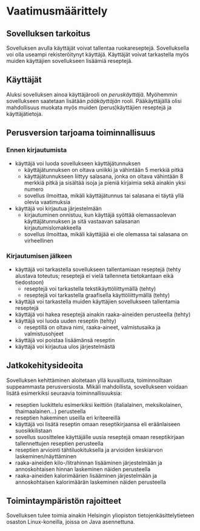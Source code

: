 # Vaatimusmäärittely

## Sovelluksen tarkoitus

Sovelluksen avulla käyttäjät voivat tallentaa ruokareseptejä. Sovelluksella voi olla useampi rekisteröitynyt käyttäjä. Käyttäjät voivat tarkastella myös muiden käyttäjien sovellukseen lisäämiä reseptejä.

## Käyttäjät

Aluksi sovelluksen ainoa käyttäjärooli on _peruskäyttäjä_. Myöhemmin sovellukseen saatetaan lisätään _pääkäyttäjän_ rooli. Pääkäyttäjällä olisi mahdollisuus muokata myös muiden (perus)käyttäjien reseptejä ja käyttäjätietoja.

## Perusversion tarjoama toiminnallisuus

### Ennen kirjautumista

- käyttäjä voi luoda sovellukseen käyttäjätunnuksen
  - käyttäjätunnuksen on oltava uniikki ja vähintään 5 merkkiä pitkä
  - käyttäjätunnukseen liittyy salasana, jonka on oltava vähintään 8 merkkiä pitkä ja sisältää isoja ja pieniä kirjaimia sekä ainakin yksi numero
  - sovellus ilmoittaa, mikäli käyttäjätunnus tai salasana ei täytä yllä olevia vaatimuksia
- käyttäjä voi kirjautua järjestelmään
  - kirjautuminen onnistuu, kun käyttäjä syöttää olemassaolevan käyttäjätunnuksen ja sitä vastaavan salasanan kirjautumislomakkeella
  - sovellus ilmoittaa, mikäli käyttäjää ei ole olemassa tai salasana on virheellinen

### Kirjautumisen jälkeen

- käyttäjä voi tarkastella sovellukseen tallentamiaan reseptejä (tehty alustava toteutus; reseptejä ei vielä tallenneta tietokantaan eikä tiedostoon)
  - reseptejä voi tarkastella tekstikäyttöliittymällä (tehty)
  - reseptejä voi tarkastella graafisella käyttöliittymällä (tehty)
- käyttäjä voi tarkastella muiden käyttäjien sovellukseen tallentamia reseptejä
- käyttäjä voi hakea reseptejä ainakin raaka-aineiden perusteella (tehty)
- käyttäjä voi luoda uuden reseptin (tehty)
  - reseptillä on oltava nimi, raaka-aineet, valmistusaika ja valmistusohjeet
- käyttäjä voi poistaa lisäämänsä reseptin
- käyttäjä voi kirjautua ulos järjestelmästä

## Jatkokehitysideoita

Sovelluksen kehittäminen aloitetaan yllä kuvaillusta, toiminnoiltaan suppeammasta perusversiosta. Mikäli mahdollista, sovellukseen voidaan lisätä esimerkiksi seuraavia toiminnallisuuksia:

- reseptien luokittelu esimerkiksi keittiön (italialainen, meksikolainen, thaimaalainen...) perusteella
- reseptien hakeminen useilla eri kriteereillä
- käyttäjä voi lisätä reseptin omaan reseptikirjaansa eli eräänlaiseen suosikkilistaan
- sovellus suosittelee käyttäjälle uusia reseptejä omaan reseptikirjaan tallennettujen reseptien perusteella
- reseptien arviointi tähtiluokituksella ja arvioiden keskiarvon laskeminen/näyttäminen
- raaka-aineiden kilo-/litrahinnan lisääminen järjestelmään ja annoskohtaisen hinnan laskeminen näiden perusteella
- raaka-aineiden kalorimäärien lisääminen järjestelmään ja annoskohtaisen kalorimäärän laskeminen näiden perusteella

## Toimintaympäristön rajoitteet

Sovelluksen tulee toimia ainakin Helsingin yliopiston tietojenkäsittelytieteen osaston Linux-koneilla, joissa on Java asennettuna.
